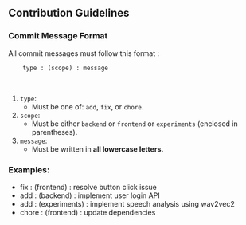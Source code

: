 ## Contribution Guidelines

### Commit Message Format

All commit messages must follow this format :

```
    type : (scope) : message
```

<br>

1. `type`:
   - Must be one of: `add`, `fix`, or `chore`.
2. `scope`:
   - Must be either `backend` or `frontend` or `experiments` (enclosed in parentheses).
3. `message`:
   - Must be written in **all lowercase letters.**

### Examples:

- fix : (frontend) : resolve button click issue
- add : (backend) : implement user login API
- add : (experiments) : implement speech analysis using wav2vec2
- chore : (frontend) : update dependencies